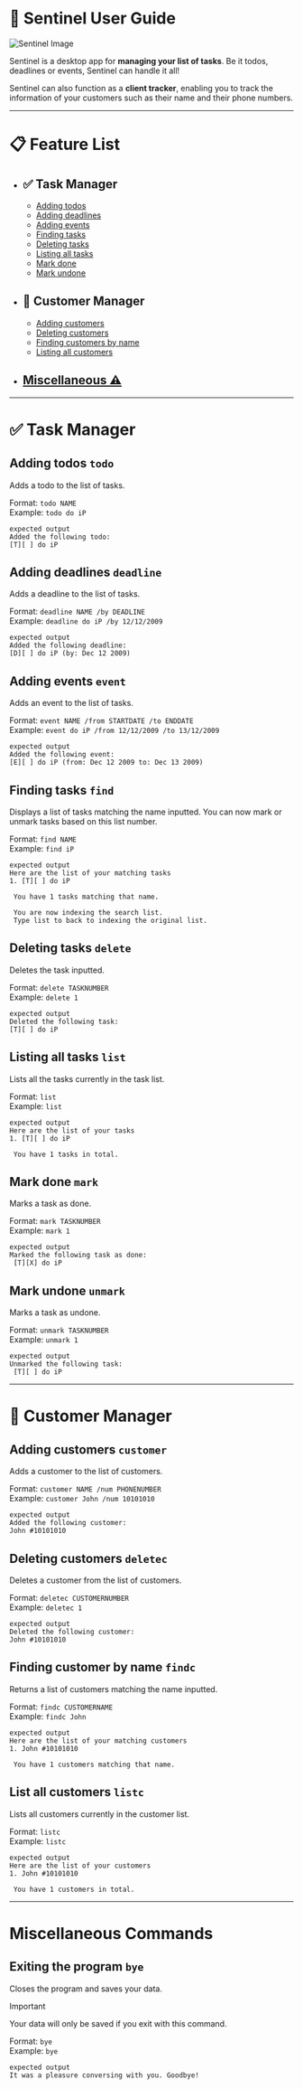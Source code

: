 # 🤖 Sentinel User Guide
![Sentinel Image](Ui.png)

Sentinel is a desktop app for **managing your list of tasks**. Be it todos, deadlines or events, 
Sentinel can handle it all! 

Sentinel can also function as a **client tracker**, enabling you 
to track the information of your customers such as their name and their phone numbers.

___

# 📋 Feature List
* ## ✅ Task Manager
  * [Adding todos](#adding-todos-todo)
  * [Adding deadlines](#adding-deadlines-deadline)
  * [Adding events](#adding-events-event)
  * [Finding tasks](#finding-tasks-find)
  * [Deleting tasks](#deleting-tasks-delete)
  * [Listing all tasks](#listing-all-tasks-list)
  * [Mark done](#mark-done-mark)
  * [Mark undone](#mark-undone-unmark)
* ## 🧍 Customer Manager
  * [Adding customers](#adding-customers-customer)
  * [Deleting customers](#deleting-customers-deletec)
  * [Finding customers by name](#finding-customer-by-name-findc)
  * [Listing all customers](#list-all-customers-listc)
* ## [Miscellaneous ⚠️](#miscellaneous-commands)

___

# ✅ Task Manager
## Adding todos `todo`
Adds a todo to the list of tasks.

Format: `todo NAME`\
Example: `todo do iP`

```
expected output
Added the following todo: 
[T][ ] do iP
```

## Adding deadlines `deadline`

Adds a deadline to the list of tasks.

Format: `deadline NAME /by DEADLINE`\
Example: `deadline do iP /by 12/12/2009`
```
expected output
Added the following deadline: 
[D][ ] do iP (by: Dec 12 2009)
```

## Adding events `event`

Adds an event to the list of tasks.

Format: `event NAME /from STARTDATE /to ENDDATE`\
Example: `event do iP /from 12/12/2009 /to 13/12/2009`
```
expected output
Added the following event: 
[E][ ] do iP (from: Dec 12 2009 to: Dec 13 2009)
```

## Finding tasks `find`

Displays a list of tasks matching the name inputted. You can now mark or unmark 
tasks based on this list number.

Format: `find NAME`\
Example: `find iP`
```
expected output
Here are the list of your matching tasks
1. [T][ ] do iP

 You have 1 tasks matching that name.

 You are now indexing the search list.
 Type list to back to indexing the original list.
```

## Deleting tasks `delete`

Deletes the task inputted.

Format: `delete TASKNUMBER`\
Example: `delete 1`
```
expected output
Deleted the following task:
[T][ ] do iP
```

## Listing all tasks `list`

Lists all the tasks currently in the task list.

Format: `list`\
Example: `list`
```
expected output
Here are the list of your tasks
1. [T][ ] do iP

 You have 1 tasks in total.
```

## Mark done `mark`

Marks a task as done.

Format: `mark TASKNUMBER`\
Example: `mark 1`
```
expected output
Marked the following task as done:
 [T][X] do iP
```

## Mark undone `unmark`

Marks a task as undone.

Format: `unmark TASKNUMBER`\
Example: `unmark 1`
```
expected output
Unmarked the following task:
 [T][ ] do iP
```
---
# 🧍 Customer Manager
## Adding customers `customer`
Adds a customer to the list of customers.

Format: `customer NAME /num PHONENUMBER`\
Example: `customer John /num 10101010`

```
expected output
Added the following customer:
John #10101010
```

## Deleting customers `deletec`
Deletes a customer from the list of customers.

Format: `deletec CUSTOMERNUMBER`\
Example: `deletec 1`
```
expected output
Deleted the following customer:
John #10101010
```

## Finding customer by name `findc`
Returns a list of customers matching the name inputted.

Format: `findc CUSTOMERNAME`\
Example: `findc John`
```
expected output
Here are the list of your matching customers
1. John #10101010

 You have 1 customers matching that name.
```

## List all customers `listc`
Lists all customers currently in the customer list.

Format: `listc`\
Example: `listc`
```
expected output
Here are the list of your customers
1. John #10101010

 You have 1 customers in total.
```
---
# Miscellaneous Commands
## Exiting the program `bye`
Closes the program and saves your data.

> [!IMPORTANT]
> Your data will only be saved if you exit with this command.

Format: `bye`\
Example: `bye`
```
expected output
It was a pleasure conversing with you. Goodbye!
```


